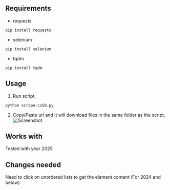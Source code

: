 ## Requirements
- requests
```
pip install requests
```
- selenium
```
pip install selenium
```
- tqdm
```
pip install tqdm
```

## Usage
1. Run script.
```
python scrape-cs50.py
```
2. Copy/Paste url and it will download files in the same folder as the script.
![Screenshot](https://github.com/user-attachments/assets/d8159426-0d7f-4fce-a9ac-f1d16202d49b)

## Works with
Tested with year 2025

## Changes needed
Need to click on unordered lists to get the element content (For 2024 and below)
